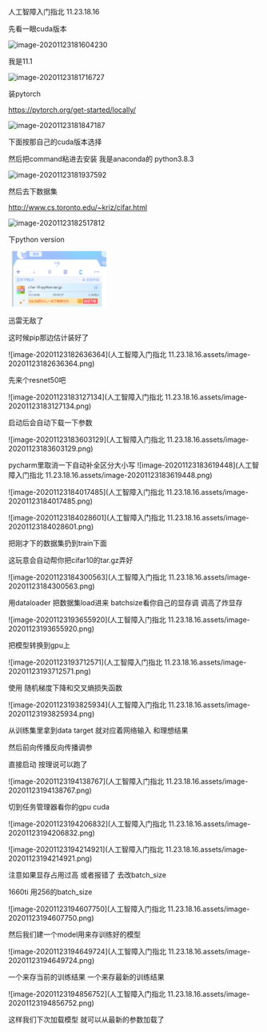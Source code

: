 人工智障入门指北 11.23.18.16

先看一眼cuda版本

![image-20201123181604230](C:\Users\Yuan\AppData\Roaming\Typora\typora-user-images\image-20201123181604230.png)

我是11.1

![image-20201123181716727](C:\Users\Yuan\AppData\Roaming\Typora\typora-user-images\image-20201123181716727.png)

装pytorch

https://pytorch.org/get-started/locally/

![image-20201123181847187](C:\Users\Yuan\AppData\Roaming\Typora\typora-user-images\image-20201123181847187.png)

下面按那自己的cuda版本选择

然后把command粘进去安装 我是anaconda的 python3.8.3

![image-20201123181937592](C:\Users\Yuan\AppData\Roaming\Typora\typora-user-images\image-20201123181937592.png)

然后去下数据集

http://www.cs.toronto.edu/~kriz/cifar.html

![image-20201123182517812](C:\Users\Yuan\AppData\Roaming\Typora\typora-user-images\image-20201123182517812.png)

下python version

<img src="人工智障入门指北 11.23.18.16.assets/image-20201123182601080.png" alt="image-20201123182601080" style="zoom:25%;" />

迅雷无敌了

这时候pip那边估计装好了

![image-20201123182636364](人工智障入门指北 11.23.18.16.assets/image-20201123182636364.png)





先来个resnet50吧

![image-20201123183127134](人工智障入门指北 11.23.18.16.assets/image-20201123183127134.png)

启动后会自动下载一下参数

![image-20201123183603129](人工智障入门指北 11.23.18.16.assets/image-20201123183603129.png)

pycharm里取消一下自动补全区分大小写 ![image-20201123183619448](人工智障入门指北 11.23.18.16.assets/image-20201123183619448.png)

![image-20201123184017485](人工智障入门指北 11.23.18.16.assets/image-20201123184017485.png)

![image-20201123184028601](人工智障入门指北 11.23.18.16.assets/image-20201123184028601.png)

把刚才下的数据集扔到train下面

这玩意会自动帮你把cifar10的tar.gz弄好

![image-20201123184300563](人工智障入门指北 11.23.18.16.assets/image-20201123184300563.png)

用dataloader 把数据集load进来 batchsize看你自己的显存调 调高了炸显存

![image-20201123193655920](人工智障入门指北 11.23.18.16.assets/image-20201123193655920.png)

把模型转换到gpu上 

![image-20201123193712571](人工智障入门指北 11.23.18.16.assets/image-20201123193712571.png)

使用 随机梯度下降和交叉熵损失函数

![image-20201123193825934](人工智障入门指北 11.23.18.16.assets/image-20201123193825934.png)

从训练集里拿到data target  就对应着网络输入 和理想结果

然后前向传播反向传播调参

直接启动 按理说可以跑了

![image-20201123194138767](人工智障入门指北 11.23.18.16.assets/image-20201123194138767.png)

切到任务管理器看你的gpu cuda 

![image-20201123194206832](人工智障入门指北 11.23.18.16.assets/image-20201123194206832.png)

![image-20201123194214921](人工智障入门指北 11.23.18.16.assets/image-20201123194214921.png)

注意如果显存占用过高 或者报错了 去改batch_size



1660ti 用256的batch_size



![image-20201123194607750](人工智障入门指北 11.23.18.16.assets/image-20201123194607750.png)

然后我们建一个model用来存训练好的模型

![image-20201123194649724](人工智障入门指北 11.23.18.16.assets/image-20201123194649724.png)

一个来存当前的训练结果 一个来存最新的训练结果

![image-20201123194856752](人工智障入门指北 11.23.18.16.assets/image-20201123194856752.png)

这样我们下次加载模型 就可以从最新的参数加载了





